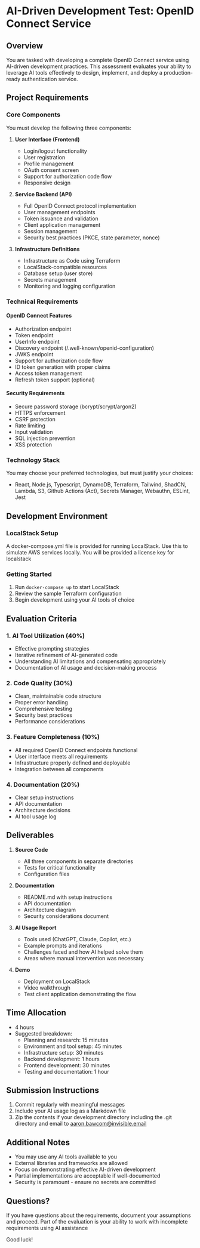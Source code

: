# AI-Driven Development Test: OpenID Connect Service

## Overview
You are tasked with developing a complete OpenID Connect service using AI-driven development practices. This assessment evaluates your ability to leverage AI tools effectively to design, implement, and deploy a production-ready authentication service.

## Project Requirements

### Core Components
You must develop the following three components:

1. **User Interface (Frontend)**
   - Login/logout functionality
   - User registration
   - Profile management
   - OAuth consent screen
   - Support for authorization code flow
   - Responsive design

2. **Service Backend (API)**
   - Full OpenID Connect protocol implementation
   - User management endpoints
   - Token issuance and validation
   - Client application management
   - Session management
   - Security best practices (PKCE, state parameter, nonce)

3. **Infrastructure Definitions**
   - Infrastructure as Code using Terraform
   - LocalStack-compatible resources
   - Database setup (user store)
   - Secrets management
   - Monitoring and logging configuration

### Technical Requirements

#### OpenID Connect Features
- Authorization endpoint
- Token endpoint
- UserInfo endpoint
- Discovery endpoint (/.well-known/openid-configuration)
- JWKS endpoint
- Support for authorization code flow
- ID token generation with proper claims
- Access token management
- Refresh token support (optional)

#### Security Requirements
- Secure password storage (bcrypt/scrypt/argon2)
- HTTPS enforcement
- CSRF protection
- Rate limiting
- Input validation
- SQL injection prevention
- XSS protection

### Technology Stack
You may choose your preferred technologies, but must justify your choices:
- React, Node.js, Typescript, DynamoDB, Terraform, Tailwind, ShadCN, Lambda, S3, Github Actions (Act), Secrets Manager, Webauthn, ESLint, Jest

## Development Environment

### LocalStack Setup
A docker-compose.yml file is provided for running LocalStack. Use this to simulate AWS services locally. You will be provided a license key for localstack

### Getting Started
1. Run `docker-compose up` to start LocalStack
2. Review the sample Terraform configuration
3. Begin development using your AI tools of choice

## Evaluation Criteria

### 1. AI Tool Utilization (40%)
- Effective prompting strategies
- Iterative refinement of AI-generated code
- Understanding AI limitations and compensating appropriately
- Documentation of AI usage and decision-making process

### 2. Code Quality (30%)
- Clean, maintainable code structure
- Proper error handling
- Comprehensive testing
- Security best practices
- Performance considerations

### 3. Feature Completeness (10%)
- All required OpenID Connect endpoints functional
- User interface meets all requirements
- Infrastructure properly defined and deployable
- Integration between all components

### 4. Documentation (20%)
- Clear setup instructions
- API documentation
- Architecture decisions
- AI tool usage log

## Deliverables

1. **Source Code**
   - All three components in separate directories
   - Tests for critical functionality
   - Configuration files

2. **Documentation**
   - README.md with setup instructions
   - API documentation
   - Architecture diagram
   - Security considerations document

3. **AI Usage Report**
   - Tools used (ChatGPT, Claude, Copilot, etc.)
   - Example prompts and iterations
   - Challenges faced and how AI helped solve them
   - Areas where manual intervention was necessary

4. **Demo**
   - Deployment on LocalStack
   - Video walkthrough
   - Test client application demonstrating the flow

## Time Allocation
- 4 hours
- Suggested breakdown:
  - Planning and research: 15 minutes
  - Environment and tool setup: 45 minutes
  - Infrastructure setup: 30 minutes
  - Backend development: 1 hours
  - Frontend development: 30 minutes
  - Testing and documentation: 1 hour

## Submission Instructions
1. Commit regularly with meaningful messages
2. Include your AI usage log as a Markdown file
3. Zip the contents if your development directory including the .git directory and email to aaron.bawcom@invisible.email

## Additional Notes
- You may use any AI tools available to you
- External libraries and frameworks are allowed
- Focus on demonstrating effective AI-driven development
- Partial implementations are acceptable if well-documented
- Security is paramount - ensure no secrets are committed

## Questions?
If you have questions about the requirements, document your assumptions and proceed. Part of the evaluation is your ability to work with incomplete requirements using AI assistance

Good luck!